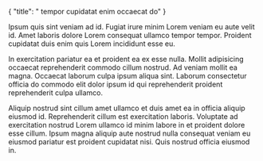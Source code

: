 {
  "title": " tempor cupidatat enim occaecat do"
}

Ipsum quis sint veniam ad id. Fugiat irure minim Lorem veniam eu aute velit id. Amet laboris dolore Lorem consequat ullamco tempor tempor. Proident cupidatat duis enim quis Lorem incididunt esse eu.

In exercitation pariatur ea et proident ea ex esse nulla. Mollit adipisicing occaecat reprehenderit commodo cillum nostrud. Ad veniam mollit ea magna. Occaecat laborum culpa ipsum aliqua sint. Laborum consectetur officia do commodo elit dolor ipsum id qui reprehenderit proident reprehenderit culpa ullamco.

Aliquip nostrud sint cillum amet ullamco et duis amet ea in officia aliquip eiusmod id. Reprehenderit cillum est exercitation laboris. Voluptate ad exercitation nostrud Lorem ullamco id minim labore in et proident dolore esse cillum. Ipsum magna aliquip aute nostrud nulla consequat veniam eu eiusmod pariatur est proident cupidatat nisi. Quis nostrud officia eiusmod in.